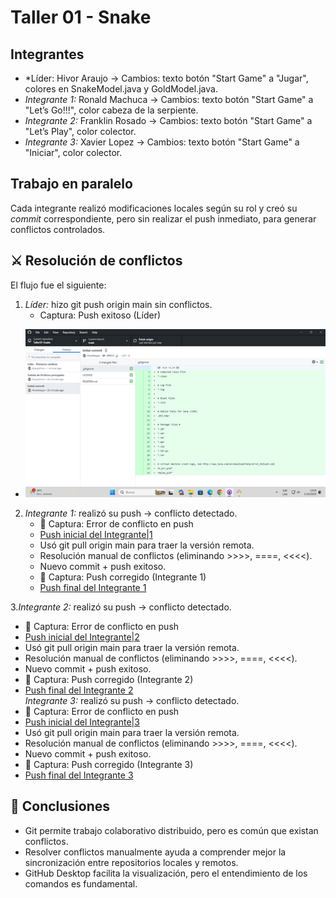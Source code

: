 # Taller 01 - Snake 

## Integrantes
- *Líder:  Hivor Araujo → Cambios: texto botón "Start Game" a "Jugar", colores en SnakeModel.java y GoldModel.java.  
- *Integrante 1:* Ronald Machuca → Cambios: texto botón "Start Game" a "Let’s Go!!!", color cabeza de la serpiente.  
- *Integrante 2:* Franklin Rosado → Cambios: texto botón "Start Game" a "Let’s Play", color colector.  
- *Integrante 3:* Xavier Lopez → Cambios: texto botón "Start Game" a "Iniciar", color colector.  

## Trabajo en paralelo
Cada integrante realizó modificaciones locales según su rol y creó su *commit* correspondiente, pero sin realizar el push inmediato, para generar conflictos controlados.  

## ⚔️ Resolución de conflictos
El flujo fue el siguiente:  

1. *Líder:* hizo git push origin main sin conflictos.  
   - Captura: Push exitoso (Líder)
- ![Push inicial del líder](capturas/liderpush.png)  
2. *Integrante 1:* realizó su push → conflicto detectado.  
   - 📸 Captura: Error de conflicto en push
   - [Push inicial del Integrante|1](capturas/integrante11.jpeg)  
   - Usó git pull origin main para traer la versión remota.  
   - Resolución manual de conflictos (eliminando >>>>, ====, <<<<).  
   - Nuevo commit + push exitoso.  
   - 📸 Captura: Push corregido (Integrante 1)
   - [Push final del Integrante 1](capturas/integrante12.jpeg)    

3.*Integrante 2:* realizó su push → conflicto detectado.  
   - 📸 Captura: Error de conflicto en push
   - [Push inicial del Integrante|2](capturas/integrante21.jpeg)  
   - Usó git pull origin main para traer la versión remota.  
   - Resolución manual de conflictos (eliminando >>>>, ====, <<<<).  
   - Nuevo commit + push exitoso.  
   - 📸 Captura: Push corregido (Integrante 2)
   - [Push final del Integrante 2](capturas/integrante22.jpeg)  
*Integrante 3:* realizó su push → conflicto detectado.  
   - 📸 Captura: Error de conflicto en push
   - [Push inicial del Integrante|3](capturas/integrante31.jpeg)  
   - Usó git pull origin main para traer la versión remota.  
   - Resolución manual de conflictos (eliminando >>>>, ====, <<<<).  
   - Nuevo commit + push exitoso.  
   - 📸 Captura: Push corregido (Integrante 3)
   - [Push final del Integrante 3](capturas/integrante32.jpeg)  

## 🚀 Conclusiones
- Git permite trabajo colaborativo distribuido, pero es común que existan conflictos.  
- Resolver conflictos manualmente ayuda a comprender mejor la sincronización entre repositorios locales y remotos.  
- GitHub Desktop facilita la visualización, pero el entendimiento de los comandos es fundamental.
